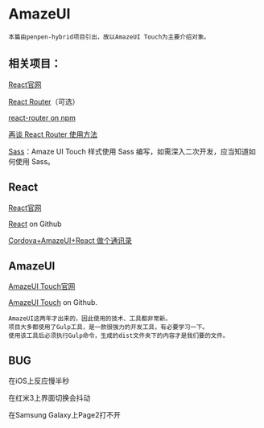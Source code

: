 # AmazeUI

```
本篇由penpen-hybrid项目引出，故以AmazeUI Touch为主要介绍对象。
```

## 相关项目：

[React官网](https://facebook.github.io/react/)

[React Router](https://github.com/reactjs/react-router)（可选）

[react-router on npm](https://www.npmjs.com/package/react-router)

[再谈 React Router 使用方法](http://www.tuicool.com/articles/RzYjMju)

[Sass](http://sass-lang.com/)：Amaze UI Touch 样式使用 Sass 编写，如需深入二次开发，应当知道如何使用 Sass。

## React

[React官网](https://facebook.github.io/react/)

[React](https://github.com/facebook/react) on Github

[Cordova+AmazeUI+React 做个通讯录](https://segmentfault.com/a/1190000003786037)

## AmazeUI

[AmazeUI Touch官网](http://t.amazeui.org/#/?_k=ptoxek)

[AmazeUI Touch](https://github.com/amazeui/amazeui-touch) on Github.

```
AmazeUI这两年才出来的，因此使用的技术、工具都非常新。
项目大多都使用了Gulp工具，是一款很强力的开发工具，有必要学习一下。
使用该工具后必须执行Gulp命令，生成的dist文件夹下的内容才是我们要的文件。
```

## BUG

在iOS上反应慢半秒

在红米3上界面切换会抖动

在Samsung Galaxy上Page2打不开